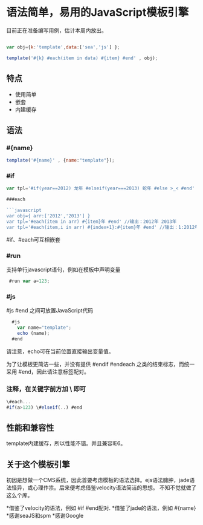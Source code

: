 # 语法简单，易用的JavaScript模板引擎

目前正在准备编写用例，估计本周内放出。

```javascript

var obj={k:'template',data:['sea','js'] };

template('#{k} #each(item in data) #{item} #end' , obj);
```
## 特点

* 使用简单
* 嵌套
* 内建缓存

## 语法

### #{name}
```javascript
template('#{name}' , {name:"template"});
```

### #if
```javascript
var tpl='#if(year==2012) 龙年 #elseif(year===2013) 蛇年 #else >_< #end'

###each

```javascript
var obj={ arr:['2012','2013'] }
var tpl='#each(item in arr) #{item}年 #end' //输出：2012年 2013年
var tpl='#each(item,i in arr) #{index+1}:#{item}年 #end' //输出：1:2012年 2:2013年
```

 #if、#each可互相嵌套

### #run

支持单行javascript语句，例如在模板中声明变量

```javascript
 #run var a=123;
```

### #js

 #js  #end 之间可放置JavaScript代码

```javascript
  #js
    var name="template";
    echo (name);
  #end
```
请注意，echo可在当前位置直接输出变量值。

为了让模板更简洁一些，并没有提供 #endif  #endeach 之类的结束标志，而统一采用 #end，因此请注意标签配对。

### 注释，在关键字前方加 \ 即可
```javascript
\#each...
#if(a>123) \#elseif(..) #end
```

## 性能和兼容性

template内建缓存，所以性能不错。并且兼容IE6。

## 关于这个模板引擎

初因是想做一个CMS系统，因此首要考虑模板的语法选择。ejs语法臃肿，jade语法怪异，或心理作祟。后来便考虑借鉴velocity语法简洁的思想。
不知不觉就做了这么个库。

*借鉴了velocity的语法，例如 #if  #end配对.
*借鉴了jade的语法，例如 #{name}
*感谢seaJS和spm
*感谢Google